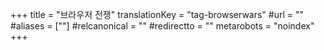 +++
title = "브라우저 전쟁"
translationKey = "tag-browserwars"
#url = ""
#aliases = [""]
#relcanonical = ""
#redirectto = ""
metarobots = "noindex"
+++

